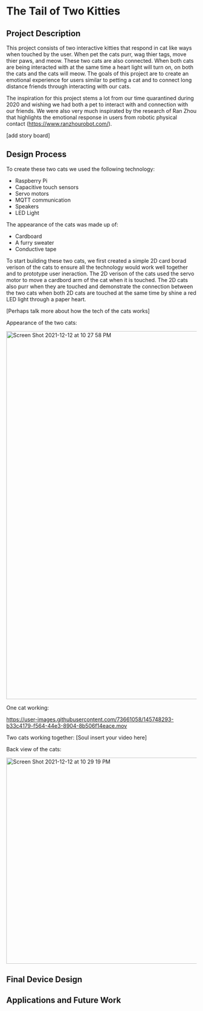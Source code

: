 # The Tail of Two Kitties

## Project Description

This project consists of two interactive kitties that respond in cat like ways when touched by the user. When pet the cats purr, wag thier tags, move thier paws, and meow. These two cats are also connected. When both cats are being interacted with at the same time a heart light will turn on, on both the cats and the cats will meow. The goals of this project are to create an emotional experience for users similar to petting a cat and to connect long distance friends through interacting with our cats. 

The inspiration for this project stems a lot from our time quarantined during 2020 and wishing we had both a pet to interact with and connection with our friends. We were also very much inspirated by the research of Ran Zhou that highlights the emotional response in users from robotic physical contact (https://www.ranzhourobot.com/). 

[add story board]

## Design Process

To create these two cats we used the following technology: 
- Raspberry Pi
- Capacitive touch sensors
- Servo motors
- MQTT communication
- Speakers
- LED Light

The appearance of the cats was made up of: 
- Cardboard 
- A furry sweater 
- Conductive tape 

To start building these two cats, we first created a simple 2D card borad verison of the cats to ensure all the technology would work well together and to prototype user ineraction. The 2D verison of the cats used the servo motor to move a cardbord arm of the cat when it is touched. The 2D cats also purr when they are touched and demonstrate the connection between the two cats when both 2D cats are touched at the same time by shine a red LED light through a paper heart.

[Perhaps talk more about how the tech of the cats works]

Appearance of the two cats: 

<img width="975" alt="Screen Shot 2021-12-12 at 10 27 58 PM" src="https://user-images.githubusercontent.com/73661058/145747859-02a0b7d6-1545-4ae9-8d12-89e53d377581.png">

One cat working:

https://user-images.githubusercontent.com/73661058/145748293-b33c4179-f564-44e3-8904-8b506f14eace.mov


Two cats working together: 
[Soul insert your video here]

Back view of the cats: 

<img width="546" alt="Screen Shot 2021-12-12 at 10 29 19 PM" src="https://user-images.githubusercontent.com/73661058/145747959-8223169d-07ca-407b-9071-c8cad17d4071.png">


## Final Device Design 

## Applications and Future Work 

